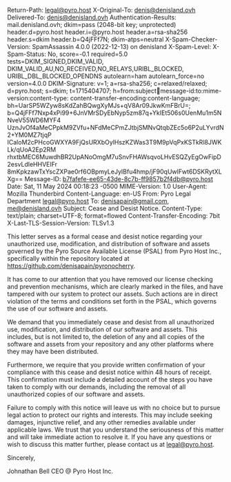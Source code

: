 Return-Path: <legal@pyro.host>
X-Original-To: denis@denisland.ovh
Delivered-To: denis@denisland.ovh
Authentication-Results: mail.denisland.ovh;
	dkim=pass (2048-bit key; unprotected) header.d=pyro.host header.i=@pyro.host header.a=rsa-sha256 header.s=dkim header.b=Q4jFFf7N;
	dkim-atps=neutral
X-Spam-Checker-Version: SpamAssassin 4.0.0 (2022-12-13) on denisland
X-Spam-Level: 
X-Spam-Status: No, score=-0.1 required=5.0 tests=DKIM_SIGNED,DKIM_VALID,
	DKIM_VALID_AU,NO_RECEIVED,NO_RELAYS,URIBL_BLOCKED,
	URIBL_DBL_BLOCKED_OPENDNS autolearn=ham autolearn_force=no
	version=4.0.0
DKIM-Signature: v=1; a=rsa-sha256; c=relaxed/relaxed; d=pyro.host; s=dkim;
	t=1715404707; h=from:subject:date:message-id:to:mime-version:content-type:
	 content-transfer-encoding:content-language;
	bh=UarSP5WZyw8sKdZahBQwgXyMJs+qV8Ar09JkwKmFBrU=;
	b=Q4jFFf7Nxp4xPi99+6JnVMrSDyEbNyp5zm87q+YkIEt506s0UenMu1m5NNveV55WD6MYF4
	UznJvOf4aMeCPpkM9ZVfu+NFdMeCPmZJtbjSMNvQtqbZEc5o6P2uLYvrdN2+YM0MZ7tjqP
	ICaloM2cPHcoGWXYA9FjQsURXbOylHszKZWas3T9M9pVqPxKSTkRl8JWKLk/qUoA2Ep2RM
	rhxtbMEC6MuwdhBR2UpANoOmgM7uSnvFHAWsqvoLHvESQZyEgOwFipD2esvLdleHHVEIFr
	8mKpkzawTxYscZXPae0rf6OBpmyLeJyIBfu4hmp/jF90qUwlFwt6DSKRytXLXg==
Message-ID: <b7fafefe-ee65-43de-8c7b-ff9857b2f4db@pyro.host>
Date: Sat, 11 May 2024 00:18:23 -0500
MIME-Version: 1.0
User-Agent: Mozilla Thunderbird
Content-Language: en-US
From: Pyro Legal Department <legal@pyro.host>
To: denisapain@gmail.com, me@denisland.ovh
Subject: Cease and Desist Notice.
Content-Type: text/plain; charset=UTF-8; format=flowed
Content-Transfer-Encoding: 7bit
X-Last-TLS-Session-Version: TLSv1.3

This letter serves as a formal cease and desist notice regarding your 
unauthorized use, modification, and distribution of software and assets 
governed by the Pyro Source Available License (PSAL) from Pyro Host 
Inc., specifically within the repository located at 
https://github.com/denisapain/pyronocherry.

It has come to our attention that you have removed our license checking 
and prevention mechanisms, which are clearly marked in the files, and 
have tampered with our system to protect our assets. Such actions are in 
direct violation of the terms and conditions set forth in the PSAL, 
which governs the use of our software and assets.

We demand that you immediately cease and desist from all unauthorized 
use, modification, and distribution of our software and assets. This 
includes, but is not limited to, the deletion of any and all copies of 
the software and assets from your repository and any other platforms 
where they may have been distributed.

Furthermore, we require that you provide written confirmation of your 
compliance with this cease and desist notice within 48 hours of receipt.
This confirmation must include a detailed account of the steps you have 
taken to comply with our demands, including the removal of all 
unauthorized copies of our software and assets.

Failure to comply with this notice will leave us with no choice but to 
pursue legal action to protect our rights and interests. This may 
include seeking damages, injunctive relief, and any other remedies 
available under applicable laws.
We trust that you understand the seriousness of this matter and will 
take immediate action to resolve it. If you have any questions or wish 
to discuss this matter further, please contact us at legal@pyro.host.

Sincerely,

Johnathan Bell
CEO @ Pyro Host Inc.

